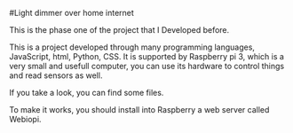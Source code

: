 #Light dimmer over home internet

This is the phase one of the project that I Developed before.

This is a project developed through many programming languages, JavaScript, html, Python, CSS.
It is supported by Raspberry pi 3, which is a very small and usefull computer, you can use its hardware to control things and read sensors as well.

If you take a look, you can find some files.

To make it works, you should install into Raspberry a web server called Webiopi.